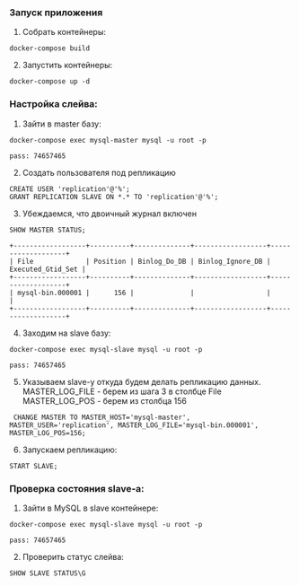 ### Запуск приложения
1. Собрать контейнеры:
```shell
docker-compose build
```
2. Запустить контейнеры:
```shell
docker-compose up -d
```
### Настройка слейва:
1. Зайти в master базу:
```shell
docker-compose exec mysql-master mysql -u root -p

pass: 74657465
```
2. Создать пользователя под репликацию
```mysql
CREATE USER 'replication'@'%';
GRANT REPLICATION SLAVE ON *.* TO 'replication'@'%';
```
3. Убеждаемся, что двоичный журнал включен
```mysql
SHOW MASTER STATUS;

+------------------+----------+--------------+------------------+-------------------+
| File             | Position | Binlog_Do_DB | Binlog_Ignore_DB | Executed_Gtid_Set |
+------------------+----------+--------------+------------------+-------------------+
| mysql-bin.000001 |      156 |              |                  |                   |
+------------------+----------+--------------+------------------+-------------------+
```
4. Заходим на slave базу:
```shell
docker-compose exec mysql-slave mysql -u root -p

pass: 74657465
```
5. Указываем slave-у откуда будем делать репликацию данных.
   MASTER_LOG_FILE - берем из шага 3 в столбце File
   MASTER_LOG_POS - берем из столбца 156
```mysql
 CHANGE MASTER TO MASTER_HOST='mysql-master', MASTER_USER='replication', MASTER_LOG_FILE='mysql-bin.000001', MASTER_LOG_POS=156;
```
6. Запускаем репликацию:
```mysql
START SLAVE;
```
### Проверка состояния slave-а:
1. Зайти в MySQL в slave контейнере:
```shell
docker-compose exec mysql-slave mysql -u root -p

pass: 74657465
```
2. Проверить статус слейва:
```mysql
SHOW SLAVE STATUS\G
```